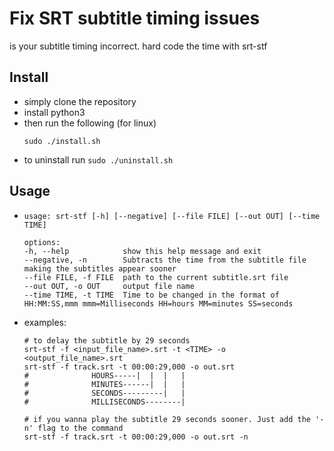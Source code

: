 # Fix SRT subtitle timing issues
is your subtitle timing incorrect.
hard code the time with srt-stf

## Install
- simply clone the repository
- install python3
- then run the following (for linux)
    ```
    sudo ./install.sh
    ```
- to uninstall run ```sudo ./uninstall.sh```

## Usage
-   ```
    usage: srt-stf [-h] [--negative] [--file FILE] [--out OUT] [--time TIME]

    options:
    -h, --help            show this help message and exit
    --negative, -n        Subtracts the time from the subtitle file making the subtitles appear sooner
    --file FILE, -f FILE  path to the current subtitle.srt file
    --out OUT, -o OUT     output file name
    --time TIME, -t TIME  Time to be changed in the format of HH:MM:SS,mmm mmm=Milliseconds HH=hours MM=minutes SS=seconds
    ```
- examples:
    ```
    # to delay the subtitle by 29 seconds
    srt-stf -f <input_file_name>.srt -t <TIME> -o <output_file_name>.srt
    srt-stf -f track.srt -t 00:00:29,000 -o out.srt
    #              HOURS-----|  |  |   | 
    #              MINUTES------|  |   | 
    #              SECONDS---------|   | 
    #              MILLISECONDS--------|

    # if you wanna play the subtitle 29 seconds sooner. Just add the '-n' flag to the command
    srt-stf -f track.srt -t 00:00:29,000 -o out.srt -n
    ```